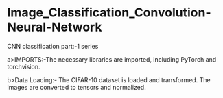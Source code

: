 # Image_Classification_Convolution-Neural-Network
CNN classification part:-1 series
                                                                                                         
  a>IMPORTS:-The necessary libraries are imported, including PyTorch and torchvision.

  b>Data Loading:-
   The CIFAR-10 dataset is loaded and transformed. The images are converted to tensors and normalized.
